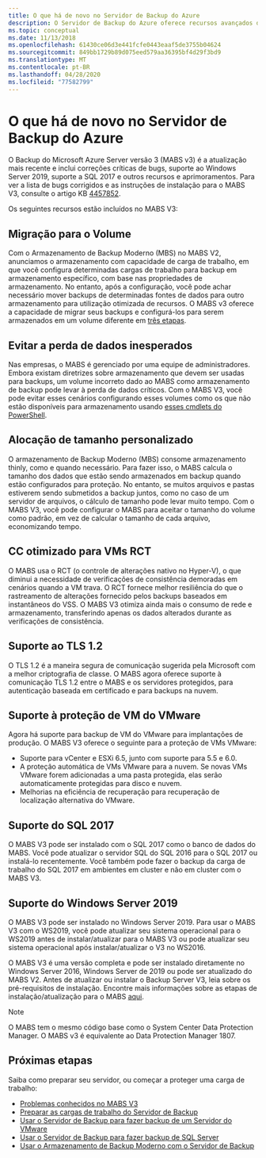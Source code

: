 ```yaml
---
title: O que há de novo no Servidor de Backup do Azure
description: O Servidor de Backup do Azure oferece recursos avançados de backup para proteger VMs, arquivos e pastas, cargas de trabalho e muito mais. Aprenda a instalar ou atualizar o Servidor de Backup do Azure V3.
ms.topic: conceptual
ms.date: 11/13/2018
ms.openlocfilehash: 61430ce06d3e441fcfe0443eaaf5de3755b04624
ms.sourcegitcommit: 849bb1729b89d075eed579aa36395bf4d29f3bd9
ms.translationtype: MT
ms.contentlocale: pt-BR
ms.lasthandoff: 04/28/2020
ms.locfileid: "77582799"
---
```

# <a name="whats-new-in-microsoft-azure-backup-server"></a>O que há de novo no Servidor de Backup do Azure

O Backup do Microsoft Azure Server versão 3 (MABS v3) é a atualização mais recente e inclui correções críticas de bugs, suporte ao Windows Server 2019, suporte a SQL 2017 e outros recursos e aprimoramentos. Para ver a lista de bugs corrigidos e as instruções de instalação para o MABS V3, consulte o artigo KB [4457852](https://support.microsoft.com/help/4457852/microsoft-azure-backup-server-v3).

Os seguintes recursos estão incluídos no MABS V3:

## <a name="volume-to-volume-migration"></a>Migração para o Volume

Com o Armazenamento de Backup Moderno (MBS) no MABS V2, anunciamos o armazenamento com capacidade de carga de trabalho, em que você configura determinadas cargas de trabalho para backup em armazenamento específico, com base nas propriedades de armazenamento. No entanto, após a configuração, você pode achar necessário mover backups de determinadas fontes de dados para outro armazenamento para utilização otimizada de recursos. O MABS v3 oferece a capacidade de migrar seus backups e configurá-los para serem armazenados em um volume diferente em [três etapas](https://techcommunity.microsoft.com/t5/system-center-blog/sc-2016-dpm-ur4-migrate-backup-storage-in-3-simple-steps/ba-p/351842).

## <a name="prevent-unexpected-data-loss"></a>Evitar a perda de dados inesperados

Nas empresas, o MABS é gerenciado por uma equipe de administradores. Embora existam diretrizes sobre armazenamento que devem ser usadas para backups, um volume incorreto dado ao MABS como armazenamento de backup pode levar à perda de dados críticos. Com o MABS V3, você pode evitar esses cenários configurando esses volumes como os que não estão disponíveis para armazenamento usando [esses cmdlets do PowerShell](https://docs.microsoft.com/azure/backup/backup-mabs-add-storage).

## <a name="custom-size-allocation"></a>Alocação de tamanho personalizado

O armazenamento de Backup Moderno (MBS) consome armazenamento thinly, como e quando necessário. Para fazer isso, o MABS calcula o tamanho dos dados que estão sendo armazenados em backup quando estão configurados para proteção. No entanto, se muitos arquivos e pastas estiverem sendo submetidos a backup juntos, como no caso de um servidor de arquivos, o cálculo de tamanho pode levar muito tempo. Com o MABS V3, você pode configurar o MABS para aceitar o tamanho do volume como padrão, em vez de calcular o tamanho de cada arquivo, economizando tempo.

## <a name="optimized-cc-for-rct-vms"></a>CC otimizado para VMs RCT

O MABS usa o RCT (o controle de alterações nativo no Hyper-V), o que diminui a necessidade de verificações de consistência demoradas em cenários quando a VM trava. O RCT fornece melhor resiliência do que o rastreamento de alterações fornecido pelos backups baseados em instantâneos do VSS. O MABS V3 otimiza ainda mais o consumo de rede e armazenamento, transferindo apenas os dados alterados durante as verificações de consistência.

## <a name="support-to-tls-12"></a>Suporte ao TLS 1.2

O TLS 1.2 é a maneira segura de comunicação sugerida pela Microsoft com a melhor criptografia de classe. O MABS agora oferece suporte à comunicação TLS 1.2 entre o MABS e os servidores protegidos, para autenticação baseada em certificado e para backups na nuvem.

## <a name="vmware-vm-protection-support"></a>Suporte à proteção de VM do VMware

Agora há suporte para backup de VM do VMware para implantações de produção. O MABS V3 oferece o seguinte para a proteção de VMs VMware:

- Suporte para vCenter e ESXi 6.5, junto com suporte para 5.5 e 6.0.
- A proteção automática de VMs VMware para a nuvem. Se novas VMs VMware forem adicionadas a uma pasta protegida, elas serão automaticamente protegidas para disco e nuvem.
- Melhorias na eficiência de recuperação para recuperação de localização alternativa do VMware.

## <a name="sql-2017-support"></a>Suporte do SQL 2017

O MABS V3 pode ser instalado com o SQL 2017 como o banco de dados do MABS. Você pode atualizar o servidor SQL do SQL 2016 para o SQL 2017 ou instalá-lo recentemente. Você também pode fazer o backup da carga de trabalho do SQL 2017 em ambientes em cluster e não em cluster com o MABS V3.

## <a name="windows-server-2019-support"></a>Suporte do Windows Server 2019

O MABS V3 pode ser instalado no Windows Server 2019. Para usar o MABS V3 com o WS2019, você pode atualizar seu sistema operacional para o WS2019 antes de instalar/atualizar para o MABS V3 ou pode atualizar seu sistema operacional após instalar/atualizar o V3 no WS2016.

O MABS V3 é uma versão completa e pode ser instalado diretamente no Windows Server 2016, Windows Server de 2019 ou pode ser atualizado do MABS V2. Antes de atualizar ou instalar o Backup Server V3, leia sobre os pré-requisitos de instalação.
Encontre mais informações sobre as etapas de instalação/atualização para o MABS [aqui](https://docs.microsoft.com/azure/backup/backup-azure-microsoft-azure-backup#software-package).

> [!NOTE]
>
> O MABS tem o mesmo código base como o System Center Data Protection Manager. O MABS v3 é equivalente ao Data Protection Manager 1807.

## <a name="next-steps"></a>Próximas etapas

Saiba como preparar seu servidor, ou começar a proteger uma carga de trabalho:

- [Problemas conhecidos no MABS V3](backup-mabs-release-notes-v3.md)
- [Preparar as cargas de trabalho do Servidor de Backup](backup-azure-microsoft-azure-backup.md)
- [Usar o Servidor de Backup para fazer backup de um Servidor do VMware](backup-azure-backup-server-vmware.md)
- [Usar o Servidor de Backup para fazer backup de SQL Server](backup-azure-sql-mabs.md)
- [Usar o Armazenamento de Backup Moderno com o Servidor de Backup](backup-mabs-add-storage.md)
